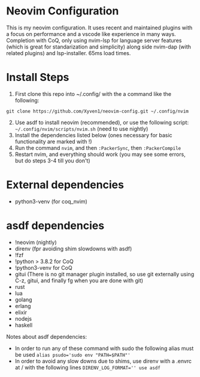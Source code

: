 # Neovim Configuration
This is my neovim configuration. It uses recent and maintained plugins with a focus on performance and a vscode like experience in many ways. Completion with CoQ, only using nvim-lsp for language server features (which is great for standarization and simplicity) along side nvim-dap (with related plugins) and lsp-installer. 65ms load times.

# Install Steps

1. First clone this repo into ~/.config/ with the a command like the following:

`git clone https://github.com/Xyven1/neovim-config.git ~/.config/nvim`

2. Use asdf to install neovim (recommended), or use the following script:  `~/.config/nvim/scripts/nvim.sh` (need to use nightly)
3. Install the dependencies listed below (ones necessary for basic functionality are marked with !)
3. Run the command `nvim`, and then `:PackerSync`, then `:PackerCompile`
4. Restart nvim, and everything should work  (you may see some errors, but do steps 3-4 till you don't)

# External dependencies
- python3-venv (for coq_nvim)

# asdf dependencies
- !neovim (nightly)
- direnv (fpr avoiding shim slowdowns with asdf)
- !fzf
- !python > 3.8.2 for CoQ
- !python3-venv for CoQ
- gitui (There is no git manager plugin installed, so use git externally using C-z, gitui, and finally fg when you are done with git)
- rust
- lua
- golang
- erlang
- elixir
- nodejs
- haskell

Notes about asdf dependencies:
- In order to run any of these command with sudo the following alias must be used ```alias psudo='sudo env "PATH=$PATH"'```
- In order to avoid any slow downs due to shims, use direnv with a .envrc at / with the following lines ```DIRENV_LOG_FORMAT=''
use asdf```

